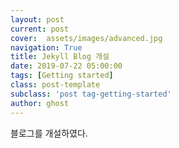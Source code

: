 ```yaml
---
layout: post
current: post
cover:  assets/images/advanced.jpg
navigation: True
title: Jekyll Blog 개설
date: 2019-07-22 05:00:00
tags: [Getting started]
class: post-template
subclass: 'post tag-getting-started'
author: ghost
---
```

블로그를 개설하였다.

